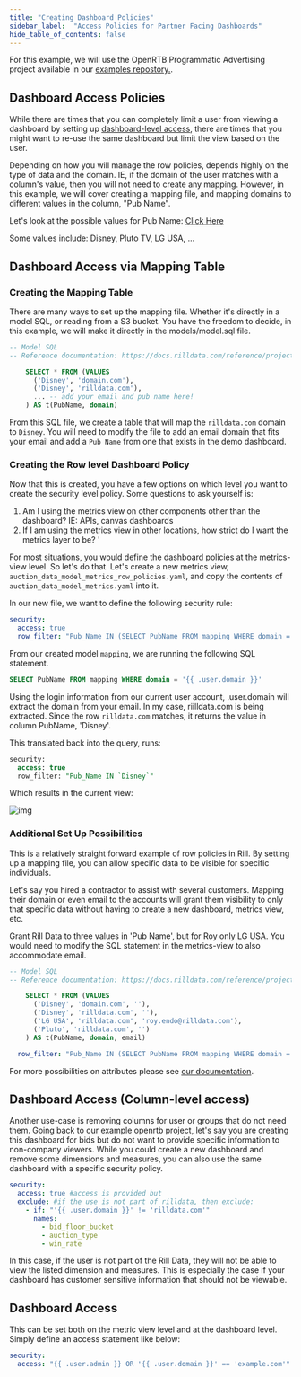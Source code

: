 ```yaml
---
title: "Creating Dashboard Policies"
sidebar_label:  "Access Policies for Partner Facing Dashboards"
hide_table_of_contents: false
---
```


For this example, we will use the OpenRTB Programmatic Advertising project available in our [examples repostory.](https://github.com/rilldata/rill-examples/tree/main/rill-openrtb-prog-ads). 


## Dashboard Access Policies

While there are times that you can completely limit a user from viewing a dashboard by setting up [dashboard-level access](https://docs.rilldata.com/manage/security#restrict-dashboard-access-to-users-matching-specific-criteria), there are times that you might want to re-use the same dashboard but limit the view based on the user.

Depending on how you will manage the row policies, depends highly on the type of data and the domain. IE, if the domain of the user matches with a column's value, then you will not need to create any mapping. However, in this example, we will cover creating a mapping file, and mapping domains to different values in the column, "Pub Name".

Let's look at the possible values for Pub Name: [Click Here](https://ui.rilldata.com/demo/rill-openrtb-prog-ads/auction)

Some values include: Disney, Pluto TV, LG USA, ...

## Dashboard Access via Mapping Table
### Creating the Mapping Table
There are many ways to set up the mapping file. Whether it's directly in a model SQL, or reading from a S3 bucket. You have the freedom to decide, in this example, we will make it directly in the models/model.sql file.

```SQL
-- Model SQL
-- Reference documentation: https://docs.rilldata.com/reference/project-files/models

    SELECT * FROM (VALUES 
      ('Disney', 'domain.com'),
      ('Disney', 'rilldata.com'),
      ... -- add your email and pub name here!
    ) AS t(PubName, domain)
```

From this SQL file, we create a table that will map the `rilldata.com` domain to `Disney`. You will need to modify the file to add an email domain that fits your email and add a `Pub Name` from one that exists in the demo dashboard.

### Creating the Row level Dashboard Policy
Now that this is created, you have a few options on which level you want to create the security level policy. Some questions to ask yourself is:
1. Am I using the metrics view on other components other than the dashboard? IE: APIs, canvas dashboards
2. If I am using the metrics view in other locations, how strict do I want the metrics layer to be? '

For most situations, you would define the dashboard policies at the metrics-view level. So let's do that. Let's create a new metrics view, `auction_data_model_metrics_row_policies.yaml`, and copy the contents of `auction_data_model_metrics.yaml` into it.

In our new file, we want to define the following security rule:
```yaml
security:
  access: true
  row_filter: "Pub_Name IN (SELECT PubName FROM mapping WHERE domain = '{{ .user.domain }}')"
```

From our created model `mapping`, we are running the following SQL statement.

```SQL
SELECT PubName FROM mapping WHERE domain = '{{ .user.domain }}'
```

Using the login information from our current user account, .user.domain will extract the domain from your email. In my case, riilldata.com is being extracted. Since the row `rilldata.com` matches, it returns the value in column PubName, 'Disney'. 

This translated back into the query, runs:

```SQL
security:
  access: true
  row_filter: "Pub_Name IN `Disney`"
```

Which results in the current view:

![img](/img/tutorials/other/row-policy/row-policy-view.png)


### Additional Set Up Possibilities

This is a relatively straight forward example of row policies in Rill. By setting up a mapping file, you can allow specific data to be visible for specific individuals.

Let's say you hired a contractor to assist with several customers. Mapping their domain or even email to the accounts will grant them visibility to only that specific data without having to create a new dashboard, metrics view, etc.

Grant Rill Data to three values in 'Pub Name', but for Roy only LG USA. You would need to modify the SQL statement in the metrics-view to also accommodate email.
```SQL
-- Model SQL
-- Reference documentation: https://docs.rilldata.com/reference/project-files/models

    SELECT * FROM (VALUES 
      ('Disney', 'domain.com', ''),
      ('Disney', 'rilldata.com', ''),
      ('LG USA', 'rilldata.com', 'roy.endo@rilldata.com'),
      ('Pluto', 'rilldata.com', '')
    ) AS t(PubName, domain, email)
```
```yaml
  row_filter: "Pub_Name IN (SELECT PubName FROM mapping WHERE domain = '{{ .user.domain }}' {{ if .user.email}} AND email = '{{.user.email}}' {{ end }})"
```

For more possibilities on attributes please see [our documentation](https://docs.rilldata.com/manage/security#user-attributes).


## Dashboard Access (Column-level access)

Another use-case is removing columns for user or groups that do not need them. Going back to our example openrtb project, let's say you are creating this dashboard for bids but do not want to provide specific information to non-company viewers. While you could create a new dashboard and remove some dimensions and measures, you can also use the same dashboard with a specific security policy.

```yaml
security: 
  access: true #access is provided but 
  exclude: #if the use is not part of rilldata, then exclude:
    - if: "'{{ .user.domain }}' != 'rilldata.com'"
      names: 
        - bid_floor_bucket
        - auction_type
        - win_rate
```

In this case, if the user is not part of the Rill Data, they will not be able to view the listed dimension and measures. This is especially the case if your dashboard has customer sensitive information that should not be viewable. 


## Dashboard Access 

This can be set both on the metric view level and at the dashboard level. Simply define an access statement like below:

```yaml
security:
  access: "{{ .user.admin }} OR '{{ .user.domain }}' == 'example.com'"
```
